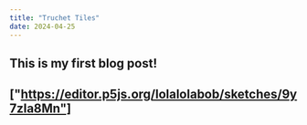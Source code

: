 ```yaml
---
title: "Truchet Tiles"
date: 2024-04-25
---
```

This is my first blog post!
---
["https://editor.p5js.org/lolalolabob/sketches/9y7zIa8Mn"]
---
